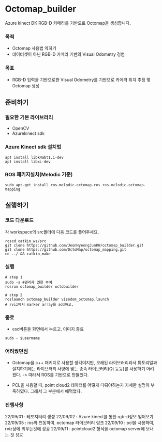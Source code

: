 # Octomap_builder
Azure kinect DK RGB-D 카메라를 기반으로 Octomap을 생성합니다. 

### 목적 
- Octomap 사용법 익히기
- 데이터셋이 아닌 RGB-D 카메라 기반의 Visual Odometry 경험

### 목표
- RGB-D 입력을 기반으로한 Visual Odometry를 기반으로 카메라 위치 추정 및 Octomap 생성


## 준비하기

### 필요한 기본 라이브러리 
- OpenCV 
- Azurekinect sdk

### Azure Kinect sdk 설치법

``` 
apt install libk4abt1.1-dev
apt install libxi-dev
```

### ROS 패키지설치(Melodic 기준)

```
sudo apt-get install ros-melodic-octomap-ros ros-melodic-octomap-mapping
```

## 실행하기 

### 코드 다운로드

각 workspace의 src폴더에 다음 코드를 풀어주세요.

```
roscd catkin_ws/src
git clone https://github.com/JeonHyeongJunKW/octomap_builder.git
git clone https://github.com/OctoMap/octomap_mapping.git
cd ../ && catkin_make
```

### 실행
```
# step 1
sudo -s #관리자 권한 부여
rosrun octomap_builder octobuilder

# step 2
roslaunch octomap_builder visodom_octomap.launch
# rviz에서 marker array를 add하고,  
```

### 종료 
- esc버튼을 화면에서 누르고, 이미지 종료
```
sudo - $username
```
### 어려웠던점

- Octomap을 c++ 패키지로 사용할 생각이지만, 오래된 라이브러리라서 튜토리얼과 설치하기에는 라이브러리 사양에 맞는 종속 라이브러리(Qt 등등)를 사용하기 어려웠다.
    -> 따라서 ROS를 기반으로 만들었다.

- PCL을 사용할 때, point cloud2 데이터를 어떻게 다뤄야하는지 자세한 설명이 부족하였다. 그래서 그 부분에서 애먹었다. 

### 진행사항
22/09/01 : 레포지터리 생성
22/09/02 : Azure kinect를 통한 rgb-d정보 얻어오기
22/09/05 : ros와 연동하여, octomap 라이브러리 링크 
22/09/10 : pcl을 사용하여, rviz상에 띄우는것에 성공
22/09/11 : pointcloud2 형식을 octomap server에 보내는 것 성공